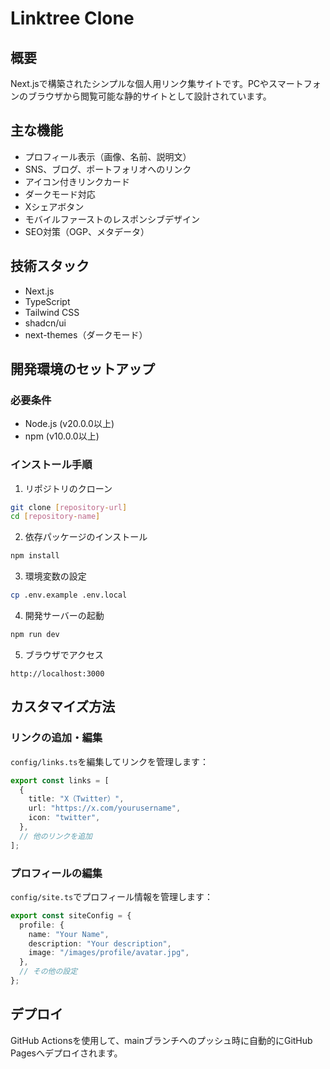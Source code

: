 # Linktree Clone

## 概要
Next.jsで構築されたシンプルな個人用リンク集サイトです。PCやスマートフォンのブラウザから閲覧可能な静的サイトとして設計されています。

## 主な機能
- プロフィール表示（画像、名前、説明文）
- SNS、ブログ、ポートフォリオへのリンク
- アイコン付きリンクカード
- ダークモード対応
- Xシェアボタン
- モバイルファーストのレスポンシブデザイン
- SEO対策（OGP、メタデータ）

## 技術スタック
- Next.js
- TypeScript
- Tailwind CSS
- shadcn/ui
- next-themes（ダークモード）

## 開発環境のセットアップ

### 必要条件
- Node.js (v20.0.0以上)
- npm (v10.0.0以上)

### インストール手順
1. リポジトリのクローン
```bash
git clone [repository-url]
cd [repository-name]
```

2. 依存パッケージのインストール
```bash
npm install
```

3. 環境変数の設定
```bash
cp .env.example .env.local
```

4. 開発サーバーの起動
```bash
npm run dev
```

5. ブラウザでアクセス
```
http://localhost:3000
```

## カスタマイズ方法

### リンクの追加・編集
`config/links.ts`を編集してリンクを管理します：
```typescript
export const links = [
  {
    title: "X（Twitter）",
    url: "https://x.com/yourusername",
    icon: "twitter",
  },
  // 他のリンクを追加
];
```

### プロフィールの編集
`config/site.ts`でプロフィール情報を管理します：
```typescript
export const siteConfig = {
  profile: {
    name: "Your Name",
    description: "Your description",
    image: "/images/profile/avatar.jpg",
  },
  // その他の設定
};
```

## デプロイ
GitHub Actionsを使用して、mainブランチへのプッシュ時に自動的にGitHub Pagesへデプロイされます。
